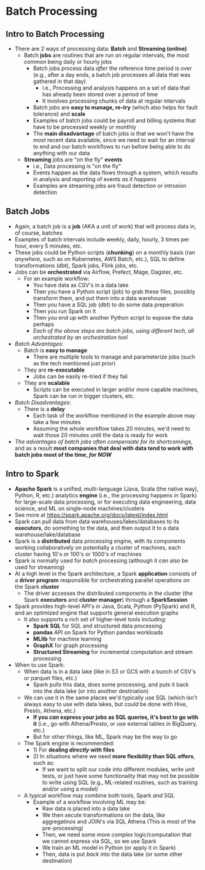 # Batch Processing


## Intro to Batch Processing
- There are 2 ways of processing data: **Batch** and **Streaming (online)**
    - Batch **jobs** are routines that are run on regular intervals, the most common being daily or hourly jobs
        - Batch jobs process data *after* the reference time period is over (e.g., after a day ends, a batch job processes all data that was gathered in that day)
            - i.e., Processing and analysis happens on a set of data that has already been stored over a period of time
            - It involves processing chunks of data at regular intervals
        - Batch jobs are **easy to manage, re-try** (which also helps for fault tolerance) and **scale**
        - Examples of batch jobs could be payroll and billing systems that have to be processed weekly or monthly
        - The **main disadvantage** of batch jobs is that we won't have the *most* recent data available, since we need to wait for an interval to end and our batch workflows to run before being able to do anything with our data
    - **Streaming** jobs are "on the fly" **events**
        - i.e., Data processing is "on the fly"
        - Events happen as the data flows through a system, which results in analysis and reporting of events *as it happens*
        - Examples are streaming jobs are fraud detection or intrusion detection


## Batch Jobs
- Again, a batch job is a **job** (AKA a unit of work) that will process data in, of course, batches
- Examples of batch intervals include weekly, daily, hourly, 3 times per hour, every 5 minutes, etc.
- These jobs could be Python scripts (**chunking**) on a monthly basis (ran *anywhere*, such as on Kubernetes, AWS Batch, etc.), SQL to define transformations (dbt), Spark jobs, Flink jobs, etc.
- Jobs can be **orchestrated** via Airflow, Prefect, Mage, Dagster, etc.
    - For an example workflow: 
        - You have data as CSV's in a data lake
        - Then you have a Python script (job) to grab these files, possibly transform them, and put them into a data warehouse
        - Then you have a SQL job (dbt) to do some data preperation
        - Then you run Spark on it
        - Then you end up with another Python script to expose the data perhaps
        - *Each of the above steps are batch jobs, using different tech, all orchestrated by an orchestration tool*
- *Batch Advantages*:
    - Batch is **easy to manage**
        - There are multiple tools to manage and parameterize jobs (such as the tech mentioned just prior)
    - They are **re-executable**
        - Jobs can be easily re-tried if they fail
    - They are **scalable**
        - Scripts can be executed in larger and/or more capable machines, Spark can be run in bigger clusters, etc.
- *Batch Disadvantages*:
    - There is a **delay**
        - Each task of the workflow mentioned in the example above may take a few minutes
        - Assuming the whole workflow takes 20 minutes, we'd need to wait those 20 minutes until the data is ready for work
- *The advantages of batch jobs often compensate for its shortcomings*, and as a result **most companies that deal with data tend to work with batch jobs most of the time, *for NOW***


## Intro to Spark
- **Apache Spark** is a unified, multi-language (Java, Scala (the native way), Python, R, etc.) analytics **engine** (i.e., the processing happens *in* Spark) for large-scale data processing, or for executing data engineering, data science, and ML on single-node machines/clusters
- See more at https://spark.apache.org/docs/latest/index.html
- Spark can pull data from data warehouses/lakes/databases to its **executors**, do something to the data, and then output it to a data warehouse/lake/database
- Spark is a **distributed** data processing engine, with its components working collaboratively on potentially a cluster of machines, each cluster having 10's or 100's or 1000's of machines
- Spark is normally used for *batch* processing (although it *can* also be used for streaming)
- At a high level in the Spark architecture, a Spark **application** consists of a **driver program** responsible for orchestrating parallel operations on the Spark **cluster** 
    - The driver accesses the distributed components in the cluster (the Spark **executors** and **cluster manager**) through a **SparkSession**
- Spark provides high-level API's in Java, Scala, Python (PySpark) and R, and an optimized engine that supports general execution graphs
    - It also supports a rich set of higher-level tools including:
        - **Spark SQL** for SQL and structured data processing
        - **pandas** API on Spark for Python pandas workloads
        - **MLlib** for machine learning
        - **GraphX** for graph processing
        - **Structured Streaming** for incremental computation and stream processing
- When to use Spark:
    - When data is in a data lake (like in S3 or GCS with a bunch of CSV's or parquet files, etc.)
        - Spark pulls this data, does some processing, and puts it back into the data lake (or into another destination)
    - We can use it in the same places we'd typically use SQL (which isn't always easy to use with data lakes, but *could* be done with Hive, Presto, Athena, etc.)
        - **If you *can* express your jobs as SQL queries, it's best to go with it** (i.e., go with Athena/Presto, or use external tables in BigQuery, etc.)
        - But for other things, like ML, Spark may be the way to go
    - The Spark engine is recommended:
        - 1\) For **dealing *directly* with files**
        - 2\) In situations where we need **more flexibility than SQL offers**, such as:
            - If we want to split our code into different modules, write unit tests, or just have some functionality that may not be possible to write using SQL (e.g., ML-related routines, such as training and/or using a model)
    - A typical workflow may combine both tools, Spark *and* SQL
        - Example of a workflow involving ML may be:
            - Raw data is placed into a data lake
            - We then xecute transformations on the data, like aggregatinos and JOIN's via SQL Athena (This is most of the pre-processing)
            - Then, we need some more *complex* logic/computation that we cannot express via SQL, so we use Spark
            - We train an ML model in Python (or apply it in Spark)
            - Then, data is put *back* into the data lake (or some other destination)
